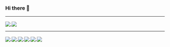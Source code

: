 
### Hi there 👋


---

<a href="https://github.com/Broomfields">
    <img align="center" src="https://github-readme-stats.vercel.app/api?username=Broomfields&show_icons=true&theme=transparent&hide_border=true&title_color=d2b591&text_color=26506f&icon_color=fec500&hide_rank=true&include_all_commits=true&count_private=true" />
</a>
<a href="https://github.com/Broomfields">
    <img align="center" src="https://github-readme-stats.vercel.app/api/top-langs/?username=Broomfields&langs_count=8&layout=compact&theme=transparent&hide_border=true&title_color=d2b591&text_color=26506f&icon_color=fec500&custom_title=Public Repo Language Platter (Top 8)" />
</a>
  
  ---
  
<a href="https://github.com/Broomfields/Project-Notes">
    <img align="center" src="https://github-readme-stats.vercel.app/api/pin/?username=Broomfields&repo=Project-Notes&theme=transparent&hide_border=true&title_color=d2b591&text_color=26506f&icon_color=fec500" />
</a>
<a href="https://github.com/Broomfields/forgesmith">
    <img align="center" src="https://github-readme-stats.vercel.app/api/pin/?username=Broomfields&repo=forgesmith&theme=transparent&hide_border=true&title_color=d2b591&text_color=26506f&icon_color=fec500" />
</a>
  
<a href="https://github.com/Broomfields/Flutter-Pokedex">
    <img align="center" src="https://github-readme-stats.vercel.app/api/pin/?username=Broomfields&repo=Flutter-Pokedex&theme=transparent&hide_border=true&title_color=d2b591&text_color=26506f&icon_color=fec500" />
</a>
<a href="https://github.com/Broomfields/CC-BaseButler">
    <img align="center" src="https://github-readme-stats.vercel.app/api/pin/?username=Broomfields&repo=CC-BaseButler&theme=transparent&hide_border=true&title_color=d2b591&text_color=26506f&icon_color=fec500" />
</a>
  
<a href="https://github.com/Broomfields/List-Code-Files">
    <img align="center" src="https://github-readme-stats.vercel.app/api/pin/?username=Broomfields&repo=List-Code-Files&theme=transparent&hide_border=true&title_color=d2b591&text_color=26506f&icon_color=fec500" />
</a>
<a href="https://github.com/Broomfields/Image-To-ASCII">
    <img align="center" src="https://github-readme-stats.vercel.app/api/pin/?username=Broomfields&repo=Image-To-ASCII&theme=transparent&hide_border=true&title_color=d2b591&text_color=26506f&icon_color=fec500" />
</a>
